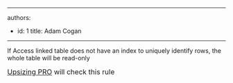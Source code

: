 

---
authors:
  - id: 1
    title: Adam Cogan
---




<span class='intro'> 
  <p>If Access linked table does not have an index to uniquely identify rows, the whole table will be read-only </p>
<font class="ms-rteCustom-YellowBorderBox" size="+0"><a href="http&#58;//www.ssw.com.au/ssw/UpsizingPRO">Upsizing PRO</a> will check this rule </font>
 </span>




